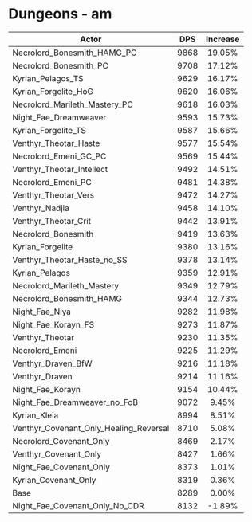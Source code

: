 # Dungeons - am
| Actor | DPS | Increase |
|---|:---:|:---:|
|Necrolord_Bonesmith_HAMG_PC|9868|19.05%|
|Necrolord_Bonesmith_PC|9708|17.12%|
|Kyrian_Pelagos_TS|9629|16.17%|
|Kyrian_Forgelite_HoG|9620|16.06%|
|Necrolord_Marileth_Mastery_PC|9618|16.03%|
|Night_Fae_Dreamweaver|9593|15.73%|
|Kyrian_Forgelite_TS|9587|15.66%|
|Venthyr_Theotar_Haste|9577|15.54%|
|Necrolord_Emeni_GC_PC|9569|15.44%|
|Venthyr_Theotar_Intellect|9492|14.51%|
|Necrolord_Emeni_PC|9481|14.38%|
|Venthyr_Theotar_Vers|9472|14.27%|
|Venthyr_Nadjia|9458|14.10%|
|Venthyr_Theotar_Crit|9442|13.91%|
|Necrolord_Bonesmith|9419|13.63%|
|Kyrian_Forgelite|9380|13.16%|
|Venthyr_Theotar_Haste_no_SS|9378|13.14%|
|Kyrian_Pelagos|9359|12.91%|
|Necrolord_Marileth_Mastery|9349|12.79%|
|Necrolord_Bonesmith_HAMG|9344|12.73%|
|Night_Fae_Niya|9282|11.98%|
|Night_Fae_Korayn_FS|9273|11.87%|
|Venthyr_Theotar|9230|11.35%|
|Necrolord_Emeni|9225|11.29%|
|Venthyr_Draven_BfW|9216|11.18%|
|Venthyr_Draven|9214|11.16%|
|Night_Fae_Korayn|9154|10.44%|
|Night_Fae_Dreamweaver_no_FoB|9072|9.45%|
|Kyrian_Kleia|8994|8.51%|
|Venthyr_Covenant_Only_Healing_Reversal|8710|5.08%|
|Necrolord_Covenant_Only|8469|2.17%|
|Venthyr_Covenant_Only|8427|1.66%|
|Night_Fae_Covenant_Only|8373|1.01%|
|Kyrian_Covenant_Only|8319|0.36%|
|Base|8289|0.00%|
|Night_Fae_Covenant_Only_No_CDR|8132|-1.89%|
